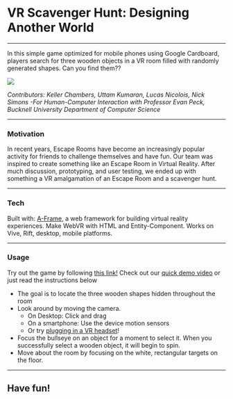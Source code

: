 # VR Scavenger Hunt: Designing Another World

---

In this simple game optimized for mobile phones using Google Cardboard, players search for three wooden objects in a VR room filled with randomly generated shapes.  Can you find them??

![](figures/headerimg)

_Contributors: Keller Chambers, Uttam Kumaran, Lucas Nicolois, Nick Simons_
_-For Human-Computer Interaction with Professor Evan Peck, Bucknell University Department of Computer Science_

---

### Motivation

In recent years, Escape Rooms have become an increasingly popular activity for friends to challenge themselves and have fun.  Our team was inspired to create something like an Escape Room in Virtual Reality.  After much discussion, prototyping, and user testing, we ended up with something a VR amalgamation of an Escape Room and a scavenger hunt.  

---

### Tech

Built with:
[A-Frame](https://aframe.io), a web framework for building virtual reality experiences. Make WebVR with HTML and Entity-Component. Works on Vive, Rift, desktop, mobile platforms.

---

### Usage

Try out the game by following [this link!](https://amber-condor.glitch.me/)
Check out our [quick demo video](https://www.youtube.com/watch?v=Z5Izr_7c_iA) or just read the instructions below

* The goal is to locate the three wooden shapes hidden throughout the room
* Look around by moving the camera.
    * On Desktop: Click and drag
    * On a smartphone: Use the device motion sensors
    * Or try [plugging in a VR headset](https://webvr.rocks)!
* Focus the bullseye on an object for a moment to select it.  When you successfully select a wooden object, it will begin to spin.
* Move about the room by focusing on the white, rectangular targets on the floor.

---

## Have fun!
